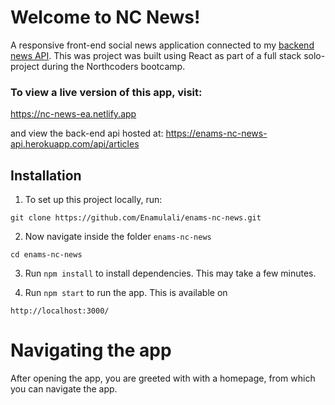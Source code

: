# Welcome to NC News!

A responsive front-end social news application connected to my [backend news API](https://github.com/Enamulali/back-end-API-project). This was project was built using React as part of a full stack solo-project during the Northcoders bootcamp.

### To view a live version of this app, visit:
https://nc-news-ea.netlify.app 

and view the back-end api hosted at:
https://enams-nc-news-api.herokuapp.com/api/articles 

## Installation

1. To set up this project locally, run: 
```
git clone https://github.com/Enamulali/enams-nc-news.git
```
2. Now navigate inside the folder `enams-nc-news`
```
cd enams-nc-news
```
3. Run `npm install` to install dependencies. This may take a few minutes.

4. Run `npm start` to run the app. This is available on 
```
http://localhost:3000/
```

# Navigating the app

After opening the app, you are greeted with with a homepage, from which you can navigate the app. 
